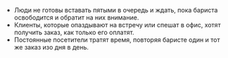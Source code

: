 - Люди не готовы вставать пятыми в очередь и ждать, пока бариста освободится и обратит на них внимание.
- Клиенты, которые опаздывают на встречу или спешат в офис, хотят получить заказ, как только его оплатят.
- Постоянные посетители тратят время, повторяя баристе один и тот же заказ изо дня в день.
